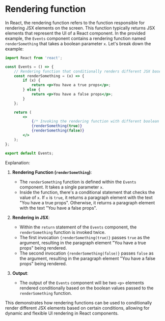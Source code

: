 # Rendering function

In React, the rendering function refers to the function responsible for rendering JSX elements on the screen. This function typically returns JSX elements that represent the UI of a React component. In the provided example, the `Events` component contains a rendering function named `renderSomething` that takes a boolean parameter `x`. Let's break down the example:

```jsx
import React from 'react';

const Events = () => {
    // Rendering function that conditionally renders different JSX based on the value of the parameter
    const renderSomething = (x) => {
        if (x) {
            return <p>You have a true props</p>;
        } else {
            return <p>You have a false props</p>;
        }
    };

    return (
        <>
            {/* Invoking the rendering function with different boolean values */}
            {renderSomething(true)}
            {renderSomething(false)}
        </>
    );
};

export default Events;
```

Explanation:

1. **Rendering Function (`renderSomething`)**:
   - The `renderSomething` function is defined within the `Events` component. It takes a single parameter `x`.
   - Inside the function, there's a conditional statement that checks the value of `x`. If `x` is `true`, it returns a paragraph element with the text "You have a true props". Otherwise, it returns a paragraph element with the text "You have a false props".

2. **Rendering in JSX**:
   - Within the `return` statement of the `Events` component, the `renderSomething` function is invoked twice.
   - The first invocation `{renderSomething(true)}` passes `true` as the argument, resulting in the paragraph element "You have a true props" being rendered.
   - The second invocation `{renderSomething(false)}` passes `false` as the argument, resulting in the paragraph element "You have a false props" being rendered.

3. **Output**:
   - The output of the `Events` component will be two `<p>` elements rendered conditionally based on the boolean values passed to the `renderSomething` function.

This demonstrates how rendering functions can be used to conditionally render different JSX elements based on certain conditions, allowing for dynamic and flexible UI rendering in React components.